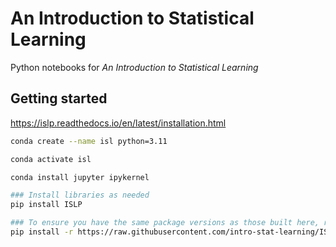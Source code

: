 # An Introduction to Statistical Learning

Python notebooks for _An Introduction to Statistical Learning_


## Getting started

https://islp.readthedocs.io/en/latest/installation.html


```bash
conda create --name isl python=3.11

conda activate isl

conda install jupyter ipykernel

### Install libraries as needed
pip install ISLP

### To ensure you have the same package versions as those built here, run:
pip install -r https://raw.githubusercontent.com/intro-stat-learning/ISLP_labs/v2/requirements.txt
```
